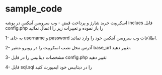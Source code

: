 # sample_code
اسکریپت خرید شارژ و پرداخت قبض - وب سرویس آینکس
در پوشه inclues
 فایل 
config.php 
را باز نموده و تعییرات زیر را اعمال نمائید

1- به جای 
username
و
password
 اطلاعات وب سرویس آینکس خود را وارد نمائید.

2- آدرس محل نصب اسکریپت را در روبرو متغیر
 base_url 
تغییر دهید.

3- مشخصات دیتابیس را در فایل
 config.php 
  تغییر دهید
 
4- فایل
 sql.sql
 را در دیتابیس خود ایمپورت کنید
